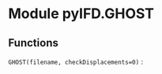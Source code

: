 Module pyIFD.GHOST
==================

Functions
---------

    
`GHOST(filename, checkDisplacements=0)`
: